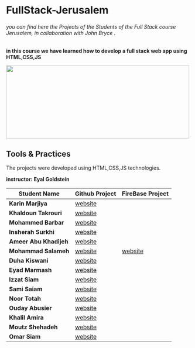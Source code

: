 # FullStack-Jerusalem
###### you can find here the Projects of the Students of the Full Stack course Jerusalem, in collaboration with John Bryce .
**in this course we have learned how to develop a full stack web app using HTML,CSS,JS**


<img src="https://upload.wikimedia.org/wikipedia/commons/8/89/John_bryce_logo.jpg" width="500" height="200"/>


## Tools & Practices
The projects were developed using HTML,CSS,JS technologies.

**instructor: Eyal Goldstein**

Student Name | 	Github Project | FireBase Project
--- | --- | --- |
**Karin Marjiya** |	[website](https://karinmarjieh.github.io/simpleweb) |  []()
**Khaldoun Takrouri** |	[website](https://kht75.github.io/jerWepDevelopment/) | []()
**Mohammed Barbar** |	[website](https://mohammedbarbar.github.io/Draft/) | []()
**Insherah Surkhi** |	[website](https://insherah-surkhi.github.io/relax) | []()
**Ameer Abu Khadijeh** |	[website](https://ameerabukhadijeh.github.io/ameer/) | []()
**Mohammad Salameh** |	[website](https://mohammadsalameh12.github.io/clock/) | [website](https://my-html-69287.web.app/)
**Duha Kiswani** |	[website](https://duha-se.github.io/Ex/) | []()
**Eyad Marmash** |	[website](https://eyadma.github.io/eyadmcv/) | []()
**Izzat Siam** |	[website](https://izzat-jb.github.io/HW1onGH/) | []()
**Sami Saiam** |	[website](https://samisaiam.github.io/world-nature/) | []()
**Noor Totah** |	[website](https://noortotah.github.io/simple-shopping-cart/) | []()
**Ouday Abusier** |	[website](https://ouday-abusier.github.io/oday-s-website/) | []()
**Khalil Amira** |	[website](https://khalilamira22.github.io/kalil/) | []()
**Moutz Shehadeh** |	[website](https://moutazshehadeh.github.io/moutaz-sh/) | []()
**Omar Siam** |	[website](https://omarsiam.github.io/omarcars/) | []()
